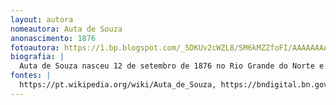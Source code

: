 ```yaml
---
layout: autora
nomeautora: Auta de Souza 
anonascimento: 1876
fotoautora: https://1.bp.blogspot.com/_5DKUv2cWZL8/SM6kMZZfoFI/AAAAAAAACCU/TXbv2mKEETk/s400/auta_de_souza.jpg
biografia: |
  Auta de Souza nasceu 12 de setembro de 1876 no Rio Grande do Norte e faleceu em 7 de fevereiro de 1901. Foi uma escritora brasileira preta, excepcionalmente talentosa e com vasto trabalho em poesia. Sofreu desde cedo com mortes de familiares e entes queridos, mas mesmo assim fez a publicação de seu livro O Horto e se destaca, segundo Luís da Câmara Cascudo, como "a maior poetisa mística do Brasil".
fontes: |
  https://pt.wikipedia.org/wiki/Auta_de_Souza, https://bndigital.bn.gov.br/dossies/periodicos-literatura/personagens-periodicos-literatura/auta-de-sousa/
---
```


